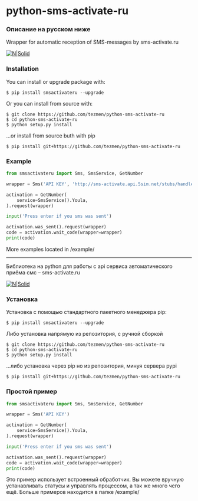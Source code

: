 # python-sms-activate-ru


### Описание на русском ниже

Wrapper for automatic reception of SMS-messages by sms-activate.ru

[![N|Solid](https://img.shields.io/pypi/pyversions/smsactivateru.svg)](https://pypi.python.org/pypi/smsactivateru)

### Installation
You can install or upgrade package with:
```
$ pip install smsactivateru --upgrade
```
Or you can install from source with:
```
$ git clone https://github.com/tezmen/python-sms-activate-ru
$ cd python-sms-activate-ru
$ python setup.py install
```
...or install from source buth with pip
```
$ pip install git+https://github.com/tezmen/python-sms-activate-ru
```
### Example
```python
from smsactivateru import Sms, SmsService, GetNumber

wrapper = Sms('API KEY', 'http://sms-activate.api.5sim.net/stubs/handler_api.php')

activation = GetNumber(
	service=SmsService().Youla,
).request(wrapper)

input('Press enter if you sms was sent')

activation.was_sent().request(wrapper)
code = activation.wait_code(wrapper=wrapper)
print(code)
```

More examples located in /example/

----
Библиотека на python для работы с api сервиса автоматического приёма смс – sms-activate.ru

[![N|Solid](https://img.shields.io/pypi/pyversions/smsactivateru.svg)](https://pypi.python.org/pypi/smsactivateru)

### Установка
Установка с помощью стандартного пакетного менеджера pip:
```
$ pip install smsactivateru --upgrade
```
Либо установка напрямую из репозитория, с ручной сборкой
```
$ git clone https://github.com/tezmen/python-sms-activate-ru
$ cd python-sms-activate-ru
$ python setup.py install
```
...либо установка через pip но из репозитория, минуя сервера pypi
```
$ pip install git+https://github.com/tezmen/python-sms-activate-ru
```
### Простой пример
```python
from smsactivateru import Sms, SmsService, GetNumber

wrapper = Sms('API KEY')

activation = GetNumber(
	service=SmsService().Youla,
).request(wrapper)

input('Press enter if you sms was sent')

activation.was_sent().request(wrapper)
code = activation.wait_code(wrapper=wrapper)
print(code)
```
Это пример использует встроенный обработчик. Вы можете вручную устанавливать статусы и управлять процессом, а так же много чего ещё.
Больше примеров находится в папке /example/

